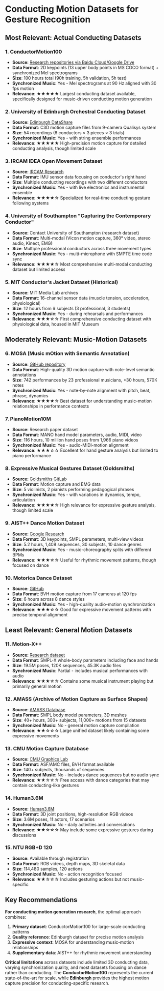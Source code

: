 # Conducting Motion Datasets for Gesture Recognition

## Most Relevant: Actual Conducting Datasets

### 1. ConductorMotion100
- **Source**: [Research repositories via Baidu Cloud/Google Drive](https://github.com/ConductorMotion/ConductorMotion100) 
- **Data Format**: 2D keypoints (13 upper body points in MS COCO format) + synchronized Mel spectrograms
- **Size**: 100 hours total (90h training, 5h validation, 5h test)
- **Synchronized Music**: Yes - Mel spectrograms at 90 Hz aligned with 30 fps motion
- **Relevance**: ★★★★★ Largest conducting dataset available, specifically designed for music-driven conducting motion generation

### 2. University of Edinburgh Orchestral Conducting Dataset  
- **Source**: [Edinburgh DataShare](https://doi.org/10.7488/ds/2223)
- **Data Format**: C3D motion capture files from 9-camera Qualisys system
- **Size**: 54 recordings (6 conductors × 3 pieces × 3 trials)
- **Synchronized Music**: Yes - with string ensemble performances
- **Relevance**: ★★★★★ High-precision motion capture for detailed conducting analysis, though limited scale

### 3. IRCAM IDEA Open Movement Dataset
- **Source**: [IRCAM Research](https://www.ircam.fr/)
- **Data Format**: IMU sensor data focusing on conductor's right hand
- **Size**: Multiple conducting recordings with two different conductors
- **Synchronized Music**: Yes - with live electronics and instrumental ensemble
- **Relevance**: ★★★★☆ Specialized for real-time conducting gesture following systems

### 4. University of Southampton "Capturing the Contemporary Conductor"
- **Source**: Contact University of Southampton (research dataset)
- **Data Format**: Multi-modal (Vicon motion capture, 360° video, stereo audio, Kinect, EMG)
- **Size**: Multiple professional conductors across three movement types
- **Synchronized Music**: Yes - multi-microphone with SMPTE time code sync
- **Relevance**: ★★★★☆ Most comprehensive multi-modal conducting dataset but limited access

### 5. MIT Conductor's Jacket Dataset (Historical)
- **Source**: MIT Media Lab archives
- **Data Format**: 16-channel sensor data (muscle tension, acceleration, physiological)
- **Size**: 12 hours from 6 subjects (3 professional, 3 students)
- **Synchronized Music**: Yes - during rehearsals and performances
- **Relevance**: ★★★☆☆ First comprehensive conducting dataset with physiological data, housed in MIT Museum

## Moderately Relevant: Music-Motion Datasets

### 6. MOSA (Music mOtion with Semantic Annotation)
- **Source**: [GitHub repository](https://github.com/yufenhuang/MOSA-Music-mOtion-and-Semantic-Annotation-dataset)
- **Data Format**: High-quality 3D motion capture with note-level semantic annotations
- **Size**: 742 performances by 23 professional musicians, >30 hours, 570K notes
- **Synchronized Music**: Yes - note-by-note alignment with pitch, beat, phrase, dynamics
- **Relevance**: ★★★★☆ Best dataset for understanding music-motion relationships in performance contexts

### 7. PianoMotion10M
- **Source**: Research paper dataset
- **Data Format**: MANO hand model parameters, audio, MIDI, video
- **Size**: 116 hours, 10 million hand poses from 1,966 piano videos
- **Synchronized Music**: Yes - audio-MIDI-motion alignment
- **Relevance**: ★★★☆☆ Excellent for hand gesture analysis but limited to piano performance

### 8. Expressive Musical Gestures Dataset (Goldsmiths)
- **Source**: [Goldsmiths GitLab](https://gitlab.doc.gold.ac.uk/expressive-musical-gestures/dataset)
- **Data Format**: Motion capture and EMG data
- **Size**: 5 violinists, 2 pianists performing pedagogical phrases
- **Synchronized Music**: Yes - with variations in dynamics, tempo, articulation
- **Relevance**: ★★★★☆ High relevance for expressive gesture analysis, though limited scale

### 9. AIST++ Dance Motion Dataset
- **Source**: [Google Research](https://aistdancedb.ongaaccel.jp)
- **Data Format**: 3D keypoints, SMPL parameters, multi-view videos
- **Size**: 5.2 hours, 1,408 sequences, 30 subjects, 10 dance genres
- **Synchronized Music**: Yes - music-choreography splits with different BPMs
- **Relevance**: ★★★☆☆ Useful for rhythmic movement patterns, though focused on dance

### 10. Motorica Dance Dataset
- **Source**: [GitHub](https://github.com/simonalexanderson/MotoricaDanceDataset)
- **Data Format**: BVH motion capture from 17 cameras at 120 fps
- **Size**: 6 hours across 8 dance styles
- **Synchronized Music**: Yes - high-quality audio-motion synchronization
- **Relevance**: ★★★☆☆ Good for expressive movement patterns with precise temporal alignment

## Least Relevant: General Motion Datasets

### 11. Motion-X++
- **Source**: [Research dataset](https://motion-x-dataset.github.io)
- **Data Format**: SMPL-X whole-body parameters including face and hands
- **Size**: 19.5M poses, 120K sequences, 45.3K audio files
- **Synchronized Music**: Partial - includes musical performances with audio
- **Relevance**: ★★★☆☆ Contains some musical instrument playing but primarily general motion

### 12. AMASS (Archive of Motion Capture as Surface Shapes)
- **Source**: [AMASS Database](https://amass.is.tue.mpg.de/)
- **Data Format**: SMPL body model parameters, 3D meshes
- **Size**: 40+ hours, 300+ subjects, 11,000+ motions from 15 datasets
- **Synchronized Music**: No - general motion capture compilation
- **Relevance**: ★★☆☆☆ Large unified dataset likely containing some expressive movements

### 13. CMU Motion Capture Database
- **Source**: [CMU Graphics Lab](http://mocap.cs.cmu.edu/)
- **Data Format**: ASF/AMC files, BVH format available
- **Size**: 140+ subjects, thousands of sequences
- **Synchronized Music**: No - includes dance sequences but no audio sync
- **Relevance**: ★★☆☆☆ Free access with dance categories that may contain conducting-like gestures

### 14. Human3.6M
- **Source**: [Human3.6M](http://vision.imar.ro/human3.6m/description.php)
- **Data Format**: 3D joint positions, high-resolution RGB videos
- **Size**: 3.6M poses, 11 actors, 17 scenarios
- **Synchronized Music**: No - daily activities and conversations
- **Relevance**: ★★☆☆☆ May include some expressive gestures during discussions

### 15. NTU RGB+D 120
- **Source**: Available through registration
- **Data Format**: RGB videos, depth maps, 3D skeletal data
- **Size**: 114,480 samples, 120 actions
- **Synchronized Music**: No - action recognition focused
- **Relevance**: ★★☆☆☆ Includes gesturing actions but not music-specific

## Key Recommendations

**For conducting motion generation research**, the optimal approach combines:

1. **Primary dataset**: ConductorMotion100 for large-scale conducting patterns
2. **Quality reference**: Edinburgh dataset for precise motion analysis  
3. **Expressive context**: MOSA for understanding music-motion relationships
4. **Supplementary data**: AIST++ for rhythmic movement understanding

**Critical limitations** across datasets include limited 3D conducting data, varying synchronization quality, and most datasets focusing on dance rather than conducting. The **ConductorMotion100** represents the current state-of-the-art for scale, while **Edinburgh** provides the highest motion capture precision for conducting-specific research.